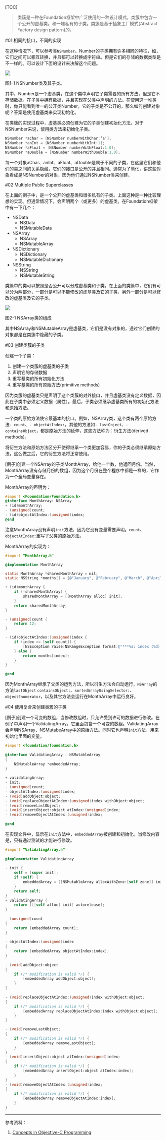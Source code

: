 [TOC]

> 类簇是一种在Foundation框架中广泛使用的一种设计模式。类簇中包含一个公开的虚基类，和一堆私有的子类。类簇是基于抽象工厂模式(Abstract Factory design pattern)的。

#01 相同的接口，不同的实现

在这种情况下，可以参考类`NSNumber`。Number的子类拥有许多相同的特征，如，它们之间可以相互转换，并且都可以转换成字符串。但是它们的存储的数据类型是不一样的。可以设计下面的设计来决解这个问题。

<img src="https://developer.apple.com/library/ios/documentation/General/Conceptual/CocoaEncyclopedia/Art/cluster3.gif">

图1-1 NSNumber类及其子类。

其中，Number是一个虚基类，在这个类中声明它子类需要的所有方法，但是它不存储数据。在子类中拥有数据，并且实现在父类中声明的方法。在使用这一堆类时，你只能看到唯一的公开类Number，它的子类是不公开的，那么如何创建对象呢？答案是使用虚基类来实现初始化。

在类簇的实现过程中，虚基类必须创建为它的子类创建初始化方法。对于NSNumber来说，使用类方法来初始化子类。

``` objective-c
NSNumber *aChar = [NSNumber numberWithChar:’a’];
NSNumber *anInt = [NSNumber numberWithInt:1];
NSNumber *aFloat = [NSNumber numberWithFloat:1.0];
NSNumber *aDouble = [NSNumber numberWithDouble:1.0];
```

每一个对象aChar、anInt、aFloat、aDouble是属于不同的子类，在这里它们和他们的类之间的关系隐藏，它们的接口是公开的并且相同。通常为了简化，讲这些对象看成是NSNumber的对象，因为他们通过NSNumber类来创建。

#02 Multiple Public Superclasses

在上面的例子中，是一个公开的虚基类和很多私有的子类。上面这种是一种比较理想的实现。但通常情况下，会声明两个（或更多）的虚基类，在Foundation框架中有一下几个：

* NSData 
	* NSData
	* NSMutableData
* NSArray
	* NSArray
	* NSMutableArray
* NSDictionary
	* NSDictionary
	* NSMutableDictionary
* NSString
	* NSString
	* NSMutableString

类簇中的类可以按照是否公开可以分成虚基类和子类。在上面的类簇中，它们有可以分为两部分，一部分是可以不能修改的虚基类及它的子类，另外一部分是可以修改的虚基类及它的子类。

<img src="https://raw.githubusercontent.com/CLYchenxin/documents/master/img/nsarrayandsubclass.png">

图2-1 NSArray类的组成

其中NSArray和NSMutableArray是虚基类，它们是没有对象的，通过它们创建的对象都是在类簇中隐藏的子类。

#03 创建类簇的子类

创建一个子类：

1. 创建一个类簇的虚基类的子类
2. 声明它的存储数据
3. 重写基类的所有初始化方法
4. 重写基类的所有原始方法(primitive methods)

因为类簇的虚基类只是声明了这个类簇的对外接口，并且虚基类没有定义数据，因此在子类中必须定义数据（属性）。最后，子类必须继承虚基类所有的初始化方法和原始方法。

一个类的原始方法使它最基本的接口。例如，NSArray类，这个类有两个原始方法`- count`、`- objectAtIndex:`。其他的方法如`- lastObject`、`- containsObject`，都是原始方法的延伸，这些方法称为：衍生方法(derived methods)。

将衍生方法和原始方法区分开使得继承一个类更加容易，你的子类必须继承原始方法，这么做之后，它的衍生方法将正常使用。

[例子]创建一个NSArray的子类MonthArray，给他一个数，他返回月份。当然，MonthArray没有存储月份的数组，因为这个月份在整个程序中都是一样的，它作为一个全局变量存在。

MonthArray的声明为：

``` objective-c
#import <Fooundation/Foundation.h>
@interface MonthArray: NSArray
+ (id)monthArray;
- (unsigned)count;
- (id)objectAtIndex:(unsigned)index;
@end
```

注意MonthArray没有声明`init`方法，因为它没有变量需要声明。`count`、`objectAtIndex:`重写了父类的原始方法。

MonthArray的实现为：

``` objective-c
#import "MonthArray.h"

@implementation MonthArray

static MonthArray *sharedMonthArray = nil;
static NSString *months[] = {@"January", @"February", @"March", @"April", @"May", @"June", @"July", @"August", @"September", @"October", @"November", @"December"};

+ (id)monthArray {
	if (!sharedMonthArray) {
		sharedMonthArray = [[MonthArray alloc] init];
	}
	return sharedMonthArray;
}

- (unsigned)count {
	return 12;
}

- (id)objectAtIndex:(unsigned)index {
	if (index >= [self count]) {
		[NSException raise:NSRangeException format:@"***%s: index (%d) beyond bounds (%d)", sel_getName(_cmd), index, [self count] - 1];
	} else {
		return months[index];
	}
}

@end
```

因为MonthArray继承了父类的运势方法，所以衍生方法会自动运行，`NSArray`的方法`lastObject` `containsObject:`、`sortedArrayUsingSelector:`、`objectEnumerator`，以及其它方法会运行在MonthArray中运行良好。

#04 使用复合来创建类簇的子类

[例子]创建一个可变的数组，当修改数组时，只允许受到许可的数据进行修改。在例子中声明一个ValidatingArray，它里面包含一个可变的数组。ValidatingArray会声明NSArray、NSMutabeArray中的原始方法。同时它也声明`init`方法，用来初始化里面的变量。

``` objective-c
#import <foundation/foundation.h>
 
@interface ValidatingArray : NSMutableArray
{
    NSMutableArray *embeddedArray;
}
 
+ validatingArray;
- init;
- (unsigned)count;
- objectAtIndex:(unsigned)index;
- (void)addObject:object;
- (void)replaceObjectAtIndex:(unsigned)index withObject:object;
- (void)removeLastObject;
- (void)insertObject:object atIndex:(unsigned)index;
- (void)removeObjectAtIndex:(unsigned)index;
 
@end
```

在实现文件中，显示在`init`方法中，`embeddedArray`被创建和初始化。当修改内容是，只有通过测试的才能进行修改。

``` objective-c
#import "ValidatingArray.h"
 
@implementation ValidatingArray
 
- init {
    self = [super init];
    if (self) {
        embeddedArray = [[NSMutableArray allocWithZone:[self zone]] init];
    }
    return self;
}
+ validatingArray {
    return [[[self alloc] init] autorelease];
}
 
- (unsigned)count
{
    return [embeddedArray count];
}
 
- objectAtIndex:(unsigned)index
{
    return [embeddedArray objectAtIndex:index];
}
 
- (void)addObject:object
{
    if (/* modification is valid */) {
        [embeddedArray addObject:object];
    }
}
 
- (void)replaceObjectAtIndex:(unsigned)index withObject:object;
{
    if (/* modification is valid */) {
        [embeddedArray replaceObjectAtIndex:index withObject:object];
    }
}

- (void)removeLastObject;
{
    if (/* modification is valid */) {
        [embeddedArray removeLastObject];
    }
}
- (void)insertObject:object atIndex:(unsigned)index;
{
    if (/* modification is valid */) {
        [embeddedArray insertObject:object atIndex:index];
    }
}
- (void)removeObjectAtIndex:(unsigned)index;
{
    if (/* modification is valid */) {
        [embeddedArray removeObjectAtIndex:index];
    }
}

```

***
参考资料：

1. <a href="https://developer.apple.com/library/ios/documentation/General/Conceptual/CocoaEncyclopedia/ClassClusters/ClassClusters.html#//apple_ref/doc/uid/TP40010810-CH4-SW1">Concepts in Objective-C Programming</a>


